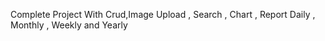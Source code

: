 Complete Project With Crud,Image Upload , Search , Chart , Report Daily , Monthly , Weekly and Yearly
